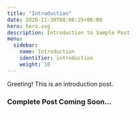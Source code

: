 ```yaml
---
title: "Introduction"
date: 2020-11-30T08:06:25+06:00
hero: hero.svg
description: Introduction to Sample Post
menu:
  sidebar:
    name: Introduction
    identifier: introduction
    weight: 10
---
```


Greeting! This is an introduction post.

### Complete Post Coming Soon...
